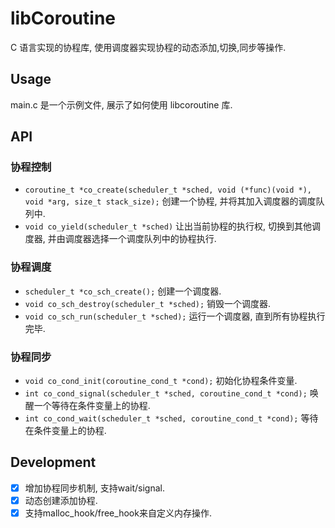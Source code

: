 # libCoroutine

C 语言实现的协程库, 使用调度器实现协程的动态添加,切换,同步等操作.

## Usage

main.c 是一个示例文件, 展示了如何使用 libcoroutine 库.

## API

### 协程控制

- `coroutine_t *co_create(scheduler_t *sched, void (*func)(void *), void *arg, size_t stack_size);` 创建一个协程, 并将其加入调度器的调度队列中.
- `void co_yield(scheduler_t *sched)` 让出当前协程的执行权, 切换到其他调度器, 并由调度器选择一个调度队列中的协程执行.

### 协程调度

- `scheduler_t *co_sch_create();` 创建一个调度器.
- `void co_sch_destroy(scheduler_t *sched);` 销毁一个调度器.
- `void co_sch_run(scheduler_t *sched);` 运行一个调度器, 直到所有协程执行完毕.

### 协程同步

- `void co_cond_init(coroutine_cond_t *cond);` 初始化协程条件变量.
- `int co_cond_signal(scheduler_t *sched, coroutine_cond_t *cond);` 唤醒一个等待在条件变量上的协程.
- `int co_cond_wait(scheduler_t *sched, coroutine_cond_t *cond);` 等待在条件变量上的协程.

## Development

- [x] 增加协程同步机制, 支持wait/signal.
- [x] 动态创建添加协程.
- [x] 支持malloc_hook/free_hook来自定义内存操作.
